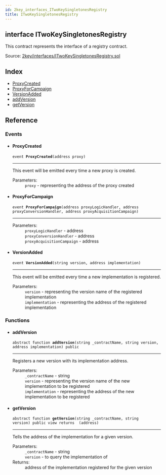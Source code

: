```yaml
---
id: 2key_interfaces_ITwoKeySingletonesRegistry
title: ITwoKeySingletonesRegistry
---
```


<div class="contract-doc"><div class="contract"><h2 class="contract-header"><span class="contract-kind">interface</span> ITwoKeySingletonesRegistry</h2><p class="description">This contract represents the interface of a registry contract.</p><div class="source">Source: <a href="git+https://github.com/2keynet/web3-alpha/blob/v0.0.3/contracts/2key/interfaces/ITwoKeySingletonesRegistry.sol" target="_blank">2key/interfaces/ITwoKeySingletonesRegistry.sol</a></div></div><div class="index"><h2>Index</h2><ul><li><a href="2key_interfaces_ITwoKeySingletonesRegistry.html#ProxyCreated">ProxyCreated</a></li><li><a href="2key_interfaces_ITwoKeySingletonesRegistry.html#ProxyForCampaign">ProxyForCampaign</a></li><li><a href="2key_interfaces_ITwoKeySingletonesRegistry.html#VersionAdded">VersionAdded</a></li><li><a href="2key_interfaces_ITwoKeySingletonesRegistry.html#addVersion">addVersion</a></li><li><a href="2key_interfaces_ITwoKeySingletonesRegistry.html#getVersion">getVersion</a></li></ul></div><div class="reference"><h2>Reference</h2><div class="events"><h3>Events</h3><ul><li><div class="item event"><span id="ProxyCreated" class="anchor-marker"></span><h4 class="name">ProxyCreated</h4><div class="body"><code class="signature">event <strong>ProxyCreated</strong><span>(address proxy) </span></code><hr/><div class="description"><p>This event will be emitted every time a new proxy is created.</p></div><dl><dt><span class="label-parameters">Parameters:</span></dt><dd><div><code>proxy</code> - representing the address of the proxy created</div></dd></dl></div></div></li><li><div class="item event"><span id="ProxyForCampaign" class="anchor-marker"></span><h4 class="name">ProxyForCampaign</h4><div class="body"><code class="signature">event <strong>ProxyForCampaign</strong><span>(address proxyLogicHandler, address proxyConversionHandler, address proxyAcquisitionCampaign) </span></code><hr/><dl><dt><span class="label-parameters">Parameters:</span></dt><dd><div><code>proxyLogicHandler</code> - address</div><div><code>proxyConversionHandler</code> - address</div><div><code>proxyAcquisitionCampaign</code> - address</div></dd></dl></div></div></li><li><div class="item event"><span id="VersionAdded" class="anchor-marker"></span><h4 class="name">VersionAdded</h4><div class="body"><code class="signature">event <strong>VersionAdded</strong><span>(string version, address implementation) </span></code><hr/><div class="description"><p>This event will be emitted every time a new implementation is registered.</p></div><dl><dt><span class="label-parameters">Parameters:</span></dt><dd><div><code>version</code> - representing the version name of the registered implementation</div><div><code>implementation</code> - representing the address of the registered implementation</div></dd></dl></div></div></li></ul></div><div class="functions"><h3>Functions</h3><ul><li><div class="item function"><span id="addVersion" class="anchor-marker"></span><h4 class="name">addVersion</h4><div class="body"><code class="signature"><span>abstract </span>function <strong>addVersion</strong><span>(string _contractName, string version, address implementation) </span><span>public </span></code><hr/><div class="description"><p>Registers a new version with its implementation address.</p></div><dl><dt><span class="label-parameters">Parameters:</span></dt><dd><div><code>_contractName</code> - string</div><div><code>version</code> - representing the version name of the new implementation to be registered</div><div><code>implementation</code> - representing the address of the new implementation to be registered</div></dd></dl></div></div></li><li><div class="item function"><span id="getVersion" class="anchor-marker"></span><h4 class="name">getVersion</h4><div class="body"><code class="signature"><span>abstract </span>function <strong>getVersion</strong><span>(string _contractName, string version) </span><span>public </span><span>view </span><span>returns  (address) </span></code><hr/><div class="description"><p>Tells the address of the implementation for a given version.</p></div><dl><dt><span class="label-parameters">Parameters:</span></dt><dd><div><code>_contractName</code> - string</div><div><code>version</code> - to query the implementation of</div></dd><dt><span class="label-return">Returns:</span></dt><dd>address of the implementation registered for the given version</dd></dl></div></div></li></ul></div></div></div>
